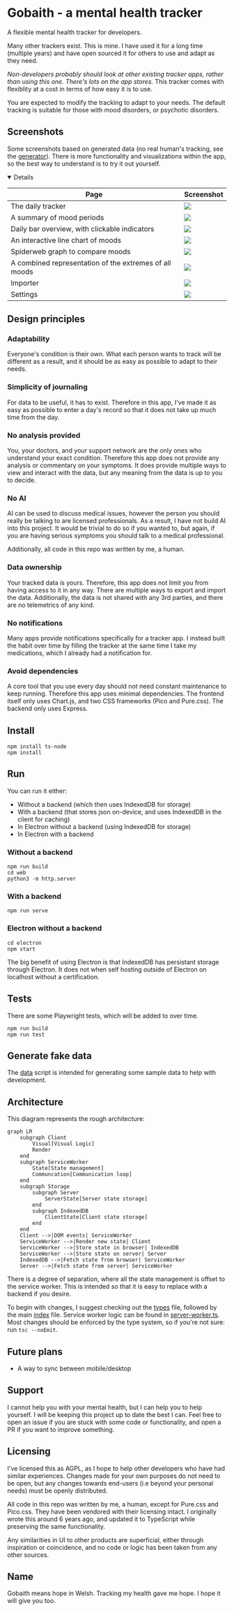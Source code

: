 # Gobaith - a mental health tracker

A flexible mental health tracker for developers.

Many other trackers exist. This is mine. I have used it for a long time (multiple years) and have open sourced it for others to use and adapt as they need.

*Non-developers probably should look at other existing tracker apps, rather than using this one. There's lots on the app stores.* This tracker comes with flexiblity at a cost in terms of how easy it is to use.

You are expected to modify the tracking to adapt to your needs. The default tracking is suitable for those with mood disorders, or psychotic disorders.

## Screenshots

Some screenshots based on generated data (no real human's tracking, see the [generator](./src/utils/data.ts)). There is more functionality and visualizations within the app, so the best way to understand is to try it out yourself.

<details open>

| Page | Screenshot |
|------|------------|
| The daily tracker | ![](./screenshots/images/daily_tracker.png) |
| A summary of mood periods | ![](./screenshots/images/graph_bipolar_periods.png) |
| Daily bar overview, with clickable indicators | ![](./screenshots/images/graph_daily_bar.png) |
| An interactive line chart of moods | ![](./screenshots/images/graph_line_overview.png) |
| Spiderweb graph to compare moods | ![](./screenshots/images/graph_spiderweb.png) |
| A combined representation of the extremes of all moods | ![](./screenshots/images/graph_totaled_bar.png) |
| Importer | ![](./screenshots/images/importer.png) |
| Settings | ![](./screenshots/images/settings.png) |

</details>

## Design principles

### Adaptability

Everyone's condition is their own. What each person wants to track will be different as a result, and it should be as easy as possible to adapt to their needs.

### Simplicity of journaling

For data to be useful, it has to exist. Therefore in this app, I've made it as easy as possible to enter a day's record so that it does not take up much time from the day.

### No analysis provided

You, your doctors, and your support network are the only ones who understand your exact condition. Therefore this app does not provide any analysis or commentary on your symptoms. It does provide multiple ways to view and interact with the data, but any meaning from the data is up to you to decide.

### No AI

AI can be used to discuss medical issues, however the person you should really be talking to are licensed professionals. As a result, I have not build AI into this project. It would be trivial to do so if you wanted to, but again, if you are having serious symptoms you should talk to a medical professional.

Additionally, all code in this repo was written by me, a human.

### Data ownership

Your tracked data is yours. Therefore, this app does not limit you from having access to it in any way. There are multiple ways to export and import the data. Additionally, the data is not shared with any 3rd parties, and there are no telemetrics of any kind.

### No notifications

Many apps provide notifications specifically for a tracker app. I instead built the habit over time by filling the tracker at the same time I take my medications, which I already had a notification for.

### Avoid dependencies

A core tool that you use every day should not need constant maintenance to keep running. Therefore this app uses minimal dependencies. The frontend itself only uses Chart.js, and two CSS frameworks (Pico and Pure.css). The backend only uses Express.

## Install

```
npm install ts-node
npm install
```

## Run

You can run it either:
- Without a backend (which then uses IndexedDB for storage)
- With a backend (that stores json on-device, and uses IndexedDB in the client for caching)
- In Electron without a backend (using IndexedDB for storage)
- In Electron with a backend

### Without a backend

```
npm run build
cd web
python3 -m http.server
```

### With a backend

```
npm run serve
```

### Electron without a backend

```
cd electron
npm start
```

The big benefit of using Electron is that IndexedDB has persistant storage through Electron. It does not when self hosting outside of Electron on localhost without a certification.

## Tests

There are some Playwright tests, which will be added to over time.

```
npm run build
npm run test
```

## Generate fake data

The [data](src/utils/data.ts) script is intended for generating some sample data to help with development.

## Architecture

This diagram represents the rough architecture:

```mermaid
graph LR
    subgraph Client
        Visual[Visual Logic]
        Render
    end
    subgraph ServiceWorker
        State[State management]
        Communcation[Communication loop]
    end
    subgraph Storage
        subgraph Server
            ServerState[Server state storage]
        end
        subgraph IndexedDB
            ClientState[Client state storage]
        end
    end
    Client -->|DOM events| ServiceWorker
    ServiceWorker -->|Render new state| Client
    ServiceWorker -->|Store state in browser| IndexedDB
    ServiceWorker -->|Store state on server| Server
    IndexedDB -->|Fetch state from browser| ServiceWorker
    Server -->|Fetch state from server| ServiceWorker
```

There is a degree of separation, where all the state management is offset to the service worker. This is intended so that it is easy to replace with a backend if you desire.

To begin with changes, I suggest checking out the [types](./src/types.ts) file, followed by the main [index](./src/index.ts) file. Service worker logic can be found in [server-worker.ts](./src/service-worker.ts). Most changes should be enforced by the type system, so if you're not sure: run `tsc --noEmit`.

## Future plans

- A way to sync between mobile/desktop

## Support

I cannot help you with your mental health, but I can help you to help yourself. I will be keeping this project up to date the best I can. Feel free to open an issue if you are stuck with some code or functionality, and open a PR if you want to improve something.

## Licensing

I've licensed this as AGPL, as I hope to help other developers who have had similar experiences. Changes made for your own purposes do not need to be open, but any changes towards end-users (i.e beyond your personal needs) must be openly distributed.

All code in this repo was written by me, a human, except for Pure.css and Pico.css. They have been vendored with their licensing intact. I originally wrote this around 6 years ago, and updated it to TypeScript while preserving the same functionality.

Any similarities in UI to other products are superficial, either through inspiration or coincidence, and no code or logic has been taken from any other sources.

## Name

Gobaith means hope in Welsh. Tracking my health gave me hope. I hope it will give you too.
